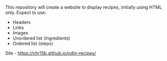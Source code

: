 This repository will create a website to display recipes, initially using HTML only.
Expect to use:
- Headers
- Links
- Images
- Unordered list (ingredients)
- Ordered list (steps)

Site - https://chr15b.github.io/odin-recipes/